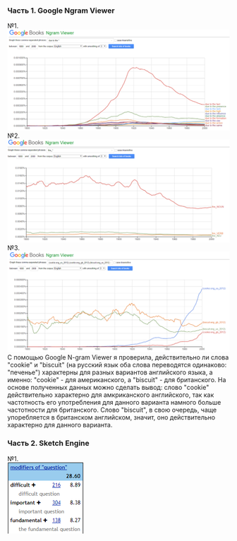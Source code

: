 ### Часть 1. Google Ngram Viewer  
№1.  
![](https://github.com/varvaravedeneeva/hw6/blob/master/1Скрин.PNG)  
№2.  
![](https://github.com/varvaravedeneeva/hw6/blob/master/2Скрин.PNG)  
№3.  
![](https://github.com/varvaravedeneeva/hw6/blob/master/3Скрин.PNG)  
С помощью Google N-gram Viewer я проверила, действительно ли слова "cookie" и "biscuit" (на русский язык оба слова переводятся одинаково: "печенье") характерны для разных вариантов английского языка, а именно: "cookie" - для американского, а "biscuit" - для британского. На основе полученных данных можно сделать вывод: слово "cookie" действительно характерно для амкриканского английского, так как частотность его употребления для данного варианта намного больше частотности для британского. Слово "biscuit", в свою очередь, чаще упоребляется в британском английском, значит, оно действительно характерно для данного варианта.  

### Часть 2. Sketch Engine  
№1.  
![](https://github.com/varvaravedeneeva/hw6/blob/master/СнимокModifiers.PNG)
